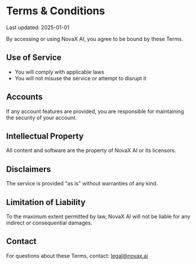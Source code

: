 # Terms & Conditions

Last updated: 2025-01-01

By accessing or using NovaX AI, you agree to be bound by these Terms.

## Use of Service
- You will comply with applicable laws
- You will not misuse the service or attempt to disrupt it

## Accounts
If any account features are provided, you are responsible for maintaining the security of your account.

## Intellectual Property
All content and software are the property of NovaX AI or its licensors.

## Disclaimers
The service is provided "as is" without warranties of any kind.

## Limitation of Liability
To the maximum extent permitted by law, NovaX AI will not be liable for any indirect or consequential damages.

## Contact
For questions about these Terms, contact: legal@novax.ai